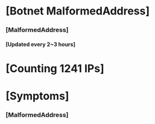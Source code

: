 # [Botnet MalformedAddress]
### [MalformedAddress]
#### [Updated every 2~3 hours]

# [Counting 1241 IPs]

# [Symptoms] 
###   [MalformedAddress]
